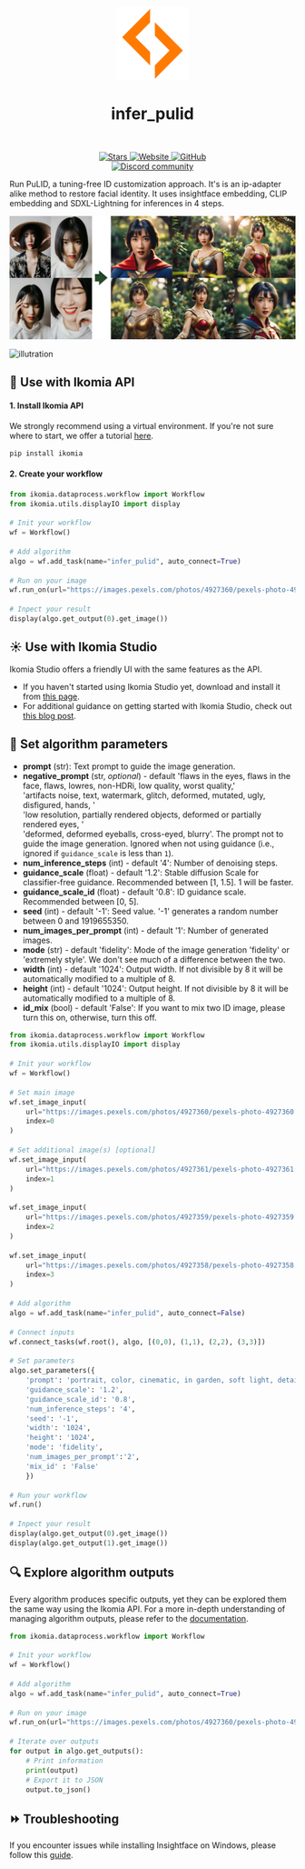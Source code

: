 <div align="center">
  <img src="images/icon.png" alt="Algorithm icon">
  <h1 align="center">infer_pulid</h1>
</div>
<br />
<p align="center">
    <a href="https://github.com/Ikomia-hub/infer_pulid">
        <img alt="Stars" src="https://img.shields.io/github/stars/Ikomia-hub/infer_pulid">
    </a>
    <a href="https://app.ikomia.ai/hub/">
        <img alt="Website" src="https://img.shields.io/website/http/app.ikomia.ai/en.svg?down_color=red&down_message=offline&up_message=online">
    </a>
    <a href="https://github.com/Ikomia-hub/infer_pulid/blob/main/LICENSE.md">
        <img alt="GitHub" src="https://img.shields.io/github/license/Ikomia-hub/infer_pulid.svg?color=blue">
    </a>    
    <br>
    <a href="https://discord.com/invite/82Tnw9UGGc">
        <img alt="Discord community" src="https://img.shields.io/badge/Discord-white?style=social&logo=discord">
    </a> 
</p>

Run PuLID, a tuning-free ID customization approach. It's is an ip-adapter alike method to restore facial identity. It uses insightface embedding, CLIP embedding and SDXL-Lightning for inferences in 4 steps. 


![output_1](https://raw.githubusercontent.com/Ikomia-hub/infer_pulid/main/images/output_1.jpg)

![illutration](https://private-user-images.githubusercontent.com/11482921/327072329-65610b0d-ba4f-4dc3-a74d-bd60f8f5ce37.jpeg?jwt=eyJhbGciOiJIUzI1NiIsInR5cCI6IkpXVCJ9.eyJpc3MiOiJnaXRodWIuY29tIiwiYXVkIjoicmF3LmdpdGh1YnVzZXJjb250ZW50LmNvbSIsImtleSI6ImtleTUiLCJleHAiOjE3MTU3NjIwODksIm5iZiI6MTcxNTc2MTc4OSwicGF0aCI6Ii8xMTQ4MjkyMS8zMjcwNzIzMjktNjU2MTBiMGQtYmE0Zi00ZGMzLWE3NGQtYmQ2MGY4ZjVjZTM3LmpwZWc_WC1BbXotQWxnb3JpdGhtPUFXUzQtSE1BQy1TSEEyNTYmWC1BbXotQ3JlZGVudGlhbD1BS0lBVkNPRFlMU0E1M1BRSzRaQSUyRjIwMjQwNTE1JTJGdXMtZWFzdC0xJTJGczMlMkZhd3M0X3JlcXVlc3QmWC1BbXotRGF0ZT0yMDI0MDUxNVQwODI5NDlaJlgtQW16LUV4cGlyZXM9MzAwJlgtQW16LVNpZ25hdHVyZT0zZTAxZTNhMDJmNTJmZTUwMGVmNTNmNjliMzFhY2E5YWNhMjJjMmZiYWZkZTIyM2Q0MGI0YjAyYzgxNDMzYTBlJlgtQW16LVNpZ25lZEhlYWRlcnM9aG9zdCZhY3Rvcl9pZD0wJmtleV9pZD0wJnJlcG9faWQ9MCJ9.RlBFdYi8-iGmIhw6EF177HUMruadk7lznewRmEKhOcE)

## :rocket: Use with Ikomia API

#### 1. Install Ikomia API

We strongly recommend using a virtual environment. If you're not sure where to start, we offer a tutorial [here](https://www.ikomia.ai/blog/a-step-by-step-guide-to-creating-virtual-environments-in-python).

```sh
pip install ikomia
```

#### 2. Create your workflow

```python
from ikomia.dataprocess.workflow import Workflow
from ikomia.utils.displayIO import display

# Init your workflow
wf = Workflow()

# Add algorithm
algo = wf.add_task(name="infer_pulid", auto_connect=True)

# Run on your image  
wf.run_on(url="https://images.pexels.com/photos/4927360/pexels-photo-4927360.jpeg?cs=srgb&dl=pexels-anntarazevich-4927360.jpg&fm=jpg&w=1280&h=1920")

# Inpect your result
display(algo.get_output(0).get_image())
```

## :sunny: Use with Ikomia Studio

Ikomia Studio offers a friendly UI with the same features as the API.
- If you haven't started using Ikomia Studio yet, download and install it from [this page](https://www.ikomia.ai/studio).
- For additional guidance on getting started with Ikomia Studio, check out [this blog post](https://www.ikomia.ai/blog/how-to-get-started-with-ikomia-studio).

## :pencil: Set algorithm parameters
- **prompt** (str): Text prompt to guide the image generation.
- **negative_prompt** (str, *optional*) - default 'flaws in the eyes, flaws in the face, flaws, lowres, non-HDRi, low quality, worst quality,' \
            'artifacts noise, text, watermark, glitch, deformed, mutated, ugly, disfigured, hands, ' \
            'low resolution, partially rendered objects,  deformed or partially rendered eyes, ' \
            'deformed, deformed eyeballs, cross-eyed, blurry'.
The prompt not to guide the image generation. Ignored when not using guidance (i.e., ignored if `guidance_scale` is less than `1`).
- **num_inference_steps** (int) - default '4': Number of denoising steps. 
- **guidance_scale** (float) - default '1.2': Stable diffusion Scale for classifier-free guidance. Recommended between [1, 1.5]. 1 will be faster.
- **guidance_scale_id** (float) - default '0.8': ID guidance scale. Recommended between [0, 5].
- **seed** (int) - default '-1': Seed value. '-1' generates a random number between 0 and 1919655350.
- **num_images_per_prompt** (int) - default '1': Number of generated images. 
- **mode** (str) - default 'fidelity': Mode of the image generation 'fidelity' or 'extremely style'. We don't see much of a difference between the two.  
- **width** (int) - default '1024': Output width. If not divisible by 8 it will be automatically modified to a multiple of 8.
- **height** (int) - default '1024': Output height. If not divisible by 8 it will be automatically modified to a multiple of 8.
- **id_mix** (bool) - default 'False': If you want to mix two ID image, please turn this on, otherwise, turn this off.


```python
from ikomia.dataprocess.workflow import Workflow
from ikomia.utils.displayIO import display

# Init your workflow
wf = Workflow()

# Set main image
wf.set_image_input(
    url="https://images.pexels.com/photos/4927360/pexels-photo-4927360.jpeg?cs=srgb&dl=pexels-anntarazevich-4927360.jpg&fm=jpg&w=1280&h=1920",
    index=0
)

# Set additional image(s) [optional]
wf.set_image_input(
    url="https://images.pexels.com/photos/4927361/pexels-photo-4927361.jpeg?cs=srgb&dl=pexels-anntarazevich-4927361.jpg&fm=jpg&w=1280&h=1920",
    index=1
)

wf.set_image_input(
    url="https://images.pexels.com/photos/4927359/pexels-photo-4927359.jpeg?cs=srgb&dl=pexels-anntarazevich-4927359.jpg&fm=jpg&w=1280&h=1920",
    index=2
)

wf.set_image_input(
    url="https://images.pexels.com/photos/4927358/pexels-photo-4927358.jpeg?cs=srgb&dl=pexels-anntarazevich-4927358.jpg&fm=jpg&w=1280&h=1920",
    index=3
)

# Add algorithm
algo = wf.add_task(name="infer_pulid", auto_connect=False)

# Connect inputs
wf.connect_tasks(wf.root(), algo, [(0,0), (1,1), (2,2), (3,3)])

# Set parameters
algo.set_parameters({
    'prompt': 'portrait, color, cinematic, in garden, soft light, detailed face, wonderwoman costum, golden boomerang tiara, short hair',
    'guidance_scale': '1.2',
    'guidance_scale_id': '0.8',
    'num_inference_steps': '4',
    'seed': '-1',
    'width': '1024',
    'height': '1024',
    'mode': 'fidelity',
    'num_images_per_prompt':'2',
    'mix_id' : 'False'
    })

# Run your workflow
wf.run()

# Inpect your result
display(algo.get_output(0).get_image())
display(algo.get_output(1).get_image())
```

## :mag: Explore algorithm outputs

Every algorithm produces specific outputs, yet they can be explored them the same way using the Ikomia API. For a more in-depth understanding of managing algorithm outputs, please refer to the [documentation](https://ikomia-dev.github.io/python-api-documentation/advanced_guide/IO_management.html).

```python
from ikomia.dataprocess.workflow import Workflow

# Init your workflow
wf = Workflow()

# Add algorithm
algo = wf.add_task(name="infer_pulid", auto_connect=True)

# Run on your image  
wf.run_on(url="https://images.pexels.com/photos/4927360/pexels-photo-4927360.jpeg?cs=srgb&dl=pexels-anntarazevich-4927360.jpg&fm=jpg&w=1280&h=1920")

# Iterate over outputs
for output in algo.get_outputs():
    # Print information
    print(output)
    # Export it to JSON
    output.to_json()
```

## :fast_forward: Troubleshooting 

If you encounter issues while installing Insightface on Windows, please follow this [guide](https://github.com/Gourieff/sd-webui-reactor#insightfacebuild).